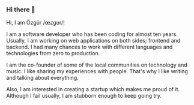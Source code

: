 ### Hi there 👋

Hi, I am Özgür /œzgʊr/!

I am a software developer who has been coding for almost ten years. Usually, I am working on web applications on both sides; frontend and backend. I had many chances to work with different languages and technologies from zero to production.

I am the co-founder of some of the local communities on technology and music. I like sharing my experiences with people. That's why I like writing and talking about everything.

Also, I am interested in creating a startup which makes me proud of it. Although I fail usually, I am stubborn enough to keep going try.
